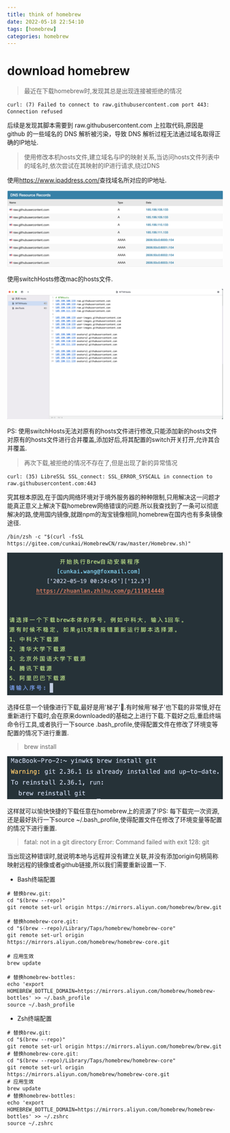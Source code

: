 ```yaml
---
title: think of homebrew
date: 2022-05-18 22:54:10
tags: [homebrew]
categories: homebrew
---
```


# download homebrew

> 最近在下载homebrew时,发现其总是出现连接被拒绝的情况

    curl: (7) Failed to connect to raw.githubusercontent.com port 443: Connection refused

   后续是发现其脚本需要到 raw.githubusercontent.com 上拉取代码,原因是 github 的一些域名的 DNS 解析被污染，导致 DNS 解析过程无法通过域名取得正确的IP地址.

> 使用修改本机hosts文件,建立域名与IP的映射关系,当访问hosts文件列表中的域名时,依次尝试在其映射的IP进行请求,绕过DNS

   使用<a href='https://www.ipaddress.com/'>https://www.ipaddress.com/</a>查找域名所对应的IP地址.

   ![](/images/ipaddress.png)

   使用switchHosts修改mac的hosts文件.

   ![](/images/switchhosts.png)

   PS: 使用switchHosts无法对原有的hosts文件进行修改,只能添加新的hosts文件对原有的hosts文件进行合并覆盖,添加好后,将其配置的switch开关打开,允许其合并覆盖.

> 再次下载,被拒绝的情况不存在了,但是出现了新的异常情况

    curl: (35) LibreSSL SSL_connect: SSL_ERROR_SYSCALL in connection to raw.githubusercontent.com:443

   究其根本原因,在于国内网络环境对于境外服务器的种种限制,只用解决这一问题才能真正意义上解决下载homebrew网络错误的问题.所以我查找到了一条可以彻底解决的路,使用国内镜像,就跟npm的淘宝镜像相同,homebrew在国内也有多条镜像途径.

    /bin/zsh -c "$(curl -fsSL https://gitee.com/cunkai/HomebrewCN/raw/master/Homebrew.sh)"

   ![](/images/homebrew_mirror.png)

   选择任意一个镜像进行下载,最好是用'梯子'🐶.有时候用'梯子'也下载的非常慢,好在重新进行下载时,会在原来downloaded的基础之上进行下载.下载好之后,重启终端命令行工具,或者执行一下source .bash_profile,使得配置文件在修改了环境变等配置的情况下进行重置.

> brew install

   ![](/images/homebrew_install_git.png)

   这样就可以愉快快捷的下载任意在homebrew上的资源了!PS: 每下载完一次资源,还是最好执行一下source ~/.bash_profile,使得配置文件在修改了环境变量等配置的情况下进行重置.

> fatal: not in a git directory 
> Error: Command failed with exit 128: git

   当出现这种错误时,就说明本地与远程并没有建立关联,并没有添加origin句柄简称映射远程的镜像或者github链接,所以我们需要重新设置一下.

   * Bash终端配置
    
    # 替换brew.git:
    cd "$(brew --repo)"
    git remote set-url origin https://mirrors.aliyun.com/homebrew/brew.git

    # 替换homebrew-core.git:
    cd "$(brew --repo)/Library/Taps/homebrew/homebrew-core"
    git remote set-url origin https://mirrors.aliyun.com/homebrew/homebrew-core.git

    # 应用生效
    brew update

    # 替换homebrew-bottles:
    echo 'export HOMEBREW_BOTTLE_DOMAIN=https://mirrors.aliyun.com/homebrew/homebrew-bottles' >> ~/.bash_profile
    source ~/.bash_profile

   * Zsh终端配置

    # 替换brew.git:
    cd "$(brew --repo)"
    git remote set-url origin https://mirrors.aliyun.com/homebrew/brew.git
    # 替换homebrew-core.git:
    cd "$(brew --repo)/Library/Taps/homebrew/homebrew-core"
    git remote set-url origin https://mirrors.aliyun.com/homebrew/homebrew-core.git
    # 应用生效
    brew update
    # 替换homebrew-bottles:
    echo 'export HOMEBREW_BOTTLE_DOMAIN=https://mirrors.aliyun.com/homebrew/homebrew-bottles' >> ~/.zshrc
    source ~/.zshrc

   
